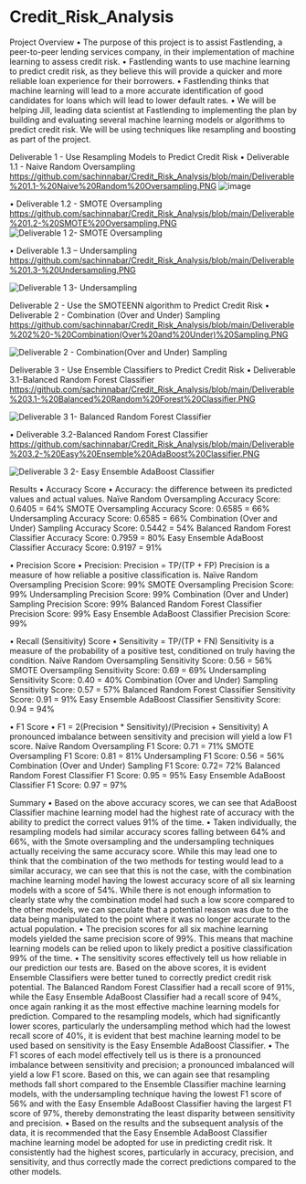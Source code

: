 # Credit_Risk_Analysis
Project Overview
•	The purpose of this project is to assist Fastlending, a peer-to-peer lending services company, in their implementation of machine learning to assess credit risk.
•	 Fastlending wants to use machine learning to predict credit risk, as they believe this will provide a quicker and more reliable loan experience for their borrowers.
•	 Fastlending thinks that machine learning will lead to a more accurate identification of good candidates for loans which will lead to lower default rates. 
•	We will be helping Jill, leading data scientist at Fastlending to implementing the plan by building and evaluating several machine learning models or algorithms to predict credit risk.  We will be using techniques like resampling and boosting as part of the project. 

Deliverable 1 - Use Resampling Models to Predict Credit Risk
•	Deliverable 1.1 - Naive Random Oversampling
https://github.com/sachinnabar/Credit_Risk_Analysis/blob/main/Deliverable%201.1-%20Naive%20Random%20Oversampling.PNG 
![image](https://user-images.githubusercontent.com/93049541/156892016-36762c9c-69cb-4b9d-af74-90d4abcbedcd.png)
 
•	Deliverable 1.2 - SMOTE Oversampling
https://github.com/sachinnabar/Credit_Risk_Analysis/blob/main/Deliverable%201.2-%20SMOTE%20Oversampling.PNG
![Deliverable 1 2- SMOTE Oversampling](https://user-images.githubusercontent.com/93049541/156892023-34a3e376-e03b-457f-84e8-c4093dc24ac6.PNG)

 

•	Deliverable 1.3 – Undersampling
https://github.com/sachinnabar/Credit_Risk_Analysis/blob/main/Deliverable%201.3-%20Undersampling.PNG
 
![Deliverable 1 3- Undersampling](https://user-images.githubusercontent.com/93049541/156892031-9b49e8d9-dac2-4ed7-9e8f-a6483e098d16.PNG)

Deliverable 2 - Use the SMOTEENN algorithm to Predict Credit Risk
•	Deliverable 2 - Combination (Over and Under) Sampling 
https://github.com/sachinnabar/Credit_Risk_Analysis/blob/main/Deliverable%202%20-%20Combination(Over%20and%20Under)%20Sampling.PNG
 
![Deliverable 2 - Combination(Over and Under) Sampling](https://user-images.githubusercontent.com/93049541/156892037-09ceaa10-82f5-43a9-b207-4e6fc9c5edbe.PNG)


Deliverable 3 - Use Ensemble Classifiers to Predict Credit Risk
•	Deliverable 3.1-Balanced Random Forest Classifier
https://github.com/sachinnabar/Credit_Risk_Analysis/blob/main/Deliverable%203.1-%20Balanced%20Random%20Forest%20Classifier.PNG
 
 ![Deliverable 3 1- Balanced Random Forest Classifier](https://user-images.githubusercontent.com/93049541/156892041-b44e3e05-5f53-4bda-869a-c5013e4cfa42.PNG)

•	Deliverable 3.2-Balanced Random Forest Classifier
https://github.com/sachinnabar/Credit_Risk_Analysis/blob/main/Deliverable%203.2-%20Easy%20Ensemble%20AdaBoost%20Classifier.PNG
 
![Deliverable 3 2- Easy Ensemble AdaBoost Classifier](https://user-images.githubusercontent.com/93049541/156892049-50ca9d9a-3c84-45dd-a492-779707878c32.PNG)



Results
•	Accuracy Score
•	Accuracy: the difference between its predicted values and actual values.
Naïve Random Oversampling Accuracy Score: 0.6405 = 64%
SMOTE Oversampling Accuracy Score: 0.6585 = 66%
Undersampling Accuracy Score: 0.6585 = 66%
Combination (Over and Under) Sampling Accuracy Score: 0.5442 = 54%
Balanced Random Forest Classifier Accuracy Score: 0.7959 = 80%
Easy Ensemble AdaBoost Classifier Accuracy Score: 0.9197 = 91%

•	Precision Score
•	Precision: Precision = TP/(TP + FP) Precision is a measure of how reliable a positive classification is.
Naïve Random Oversampling Precision Score: 99%
SMOTE Oversampling Precision Score: 99%
Undersampling Precision Score: 99%
Combination (Over and Under) Sampling Precision Score: 99%
Balanced Random Forest Classifier Precision Score: 99%
Easy Ensemble AdaBoost Classifier Precision Score: 99%

•	Recall (Sensitivity) Score
•	Sensitivity = TP/(TP + FN) Sensitivity is a measure of the probability of a positive test, conditioned on truly having the condition.
Naïve Random Oversampling Sensitivity Score: 0.56 = 56%
SMOTE Oversampling Sensitivity Score: 0.69 = 69%
Undersampling Sensitivity Score: 0.40 = 40%
Combination (Over and Under) Sampling Sensitivity Score: 0.57 = 57%
Balanced Random Forest Classifier Sensitivity Score: 0.91 = 91%
Easy Ensemble AdaBoost Classifier Sensitivity Score: 0.94 = 94%

•	F1 Score
•	F1 = 2(Precision * Sensitivity)/(Precision + Sensitivity) A pronounced imbalance between sensitivity and precision will yield a low F1 score.
Naïve Random Oversampling F1 Score: 0.71 = 71%
SMOTE Oversampling F1 Score: 0.81 = 81%
Undersampling F1 Score: 0.56 = 56%
Combination (Over and Under) Sampling F1 Score: 0.72= 72%
Balanced Random Forest Classifier F1 Score: 0.95 = 95%
Easy Ensemble AdaBoost Classifier F1 Score: 0.97 = 97%

Summary
•	Based on the above accuracy scores, we can see that AdaBoost Classifier machine learning model had the highest rate of accuracy with the ability to predict the correct values 91% of the time. 
•	Taken individually, the resampling models had similar accuracy scores falling between 64% and 66%, with the Smote oversampling and the undersampling techniques actually receiving the same accuracy score. While this may lead one to think that the combination of the two methods for testing would lead to a similar accuracy, we can see that this is not the case, with the combination machine learning model having the lowest accuracy score of all six learning models with a score of 54%. While there is not enough information to clearly state why the combination model had such a low score compared to the other models, we can speculate that a potential reason was due to the data being manipulated to the point where it was no longer accurate to the actual population. 
•	The precision scores for all six machine learning models yielded the same precision score of 99%. This means that machine learning models can be relied upon to likely predict a positive classification 99% of the time. 
•	The sensitivity scores effectively tell us how reliable in our prediction our tests are. Based on the above scores, it is evident Ensemble Classifiers were better tuned to correctly predict credit risk potential. The Balanced Random Forest Classifier had a recall score of 91%, while the Easy Ensemble AdaBoost Classifier had a recall score of 94%, once again ranking it as the most effective machine learning models for prediction. Compared to the resampling models, which had significantly lower scores, particularly the undersampling method which had the lowest recall score of 40%, it is evident that best machine learning model to be used based on sensitivity is the Easy Ensemble AdaBoost Classifier.
•	The F1 scores of each model effectively tell us is there is a pronounced imbalance between sensitivity and precision; a pronounced imbalanced will yield a low F1 score. Based on this, we can again see that resampling methods fall short compared to the Ensemble Classifier machine learning models, with the undersampling technique having the lowest F1 score of 56% and with the Easy Ensemble AdaBoost Classifier having the largest F1 score of 97%, thereby demonstrating the least disparity between sensitivity and precision.
•	Based on the results and the subsequent analysis of the data, it is recommended that the Easy Ensemble AdaBoost Classifier machine learning model be adopted for use in predicting credit risk. It consistently had the highest scores, particularly in accuracy, precision, and sensitivity, and thus correctly made the correct predictions compared to the other models.
